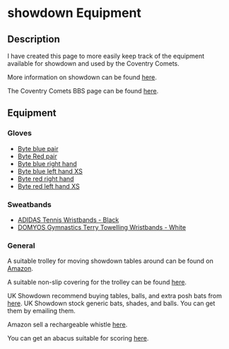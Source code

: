 # showdown Equipment

## Description

I have created this page to more easily keep track of the equipment available for showdown and used by the Coventry Comets.

More information on showdown can be found [here](https://britishblindsport.org.uk/az/showdown).

The Coventry Comets BBS page can be found [here](https://britishblindsport.org.uk/directory/coventry-comets-showdown-club).

## Equipment

### Gloves

- [Byte blue pair](https://www.decathlon.co.uk/p/mp/byte/byte-club-hockey-glove-pair-blue/_/R-p-938c6164-33f1-438c-8134-029280020c02?mc=938c6164-33f1-438c-8134-029280020c02_c5)
- [Byte Red pair](https://www.decathlon.co.uk/p/mp/byte/byte-club-hockey-glove-red-pair/_/R-p-297bed65-7b33-4790-b135-b822e9ab7abd)
- [Byte blue right hand](https://www.decathlon.co.uk/p/mp/byte/byte-club-hockey-glove-blue-right-hand/_/R-p-487c28bc-dfd2-4e14-b29d-eec400e55baa)
- [Byte blue left hand XS](https://www.decathlon.co.uk/p/mp/byte/byte-club-left-hand-hockey-glove-blue/_/R-p-6566cd38-247d-4344-9b00-1ca004dd7b0e?mc=6566cd38-247d-4344-9b00-1ca004dd7b0e_c5)
- [Byte red right hand](https://www.decathlon.co.uk/p/mp/byte/byte-club-hockey-glove-red-right-hand/_/R-p-5d0ff724-1d9d-4ef3-ae6f-31e63a7c67df?mc=5d0ff724-1d9d-4ef3-ae6f-31e63a7c67df_c14)
- [Byte red left hand XS](https://www.decathlon.co.uk/p/mp/byte/byte-club-left-hand-hockey-glove-red/_/R-p-bca449f1-fc35-4d03-af2d-aaf5b291d3b2?mc=bca449f1-fc35-4d03-af2d-aaf5b291d3b2_c14)

### Sweatbands

- [ADIDAS Tennis Wristbands - Black](https://www.decathlon.co.uk/p/tennis-wristbands-black/_/R-p-X8741701)
- [DOMYOS Gymnastics Terry Towelling Wristbands - White](https://www.decathlon.co.uk/p/gymnastics-terry-towelling-wristbands-white/_/R-p-338502)

### General

A suitable trolley for moving showdown tables around can be found on [Amazon](https://www.amazon.co.uk/Drywall-Plasterboard-Trolley-factories-warehouses/dp/B0DCBYW7FH/ref=sr_1_24?content-id=amzn1.sym.ef09a250-d205-4fa1-90eb-3297dff95e02%3Aamzn1.sym.ef09a250-d205-4fa1-90eb-3297dff95e02&dib=eyJ2IjoiMSJ9.ASDdOZ9ULbjSrtzi1mSN5gJX9tXpg6ygaTofZwZHzVEpORBHhqjLjiHoBLlswZm04nZfoon4f9DZ4O2BORCipuUSQXqw2pzq1N4Un14ON7SF32j1s4DVmIBnKTYrqHU0nerI8LPv9oNvOvf7sukkHLzVun4QqCVrJVQQx1rDoxoVat4-pyu47PUYeE2PpTsV3fgLCOLKc2qTueTpZhJeeNtirTS98YYVxOuhGkQ6MJhNwVKW0ViGSuNBfeBmsijGxYoph0Alz0PKAYA15Veay1wg68Ejx32xnneTiotrGPg.BJsluAO1bZiDvVkroEi-0xzgabYp6e0SFJOGtcBwsdg&dib_tag=se&keywords=panel+trolley&nsdOptOutParam=true&pd_rd_r=0b56ae65-0cfc-4dd9-9ac3-49d1d199ed37&pd_rd_w=vCz3s&pd_rd_wg=4ku1J&pf_rd_p=ef09a250-d205-4fa1-90eb-3297dff95e02&pf_rd_r=SX33G7BGZ3221Y1A2VSH&qid=1727291248&sr=8-24&ufe=app_do%3Aamzn1.fos.d7e5a2de-8759-4da3-993c-d11b6e3d217f).

A suitable non-slip covering for the trolley can be found [here](https://www.amazon.co.uk/Auckpure-Multipurpose-Non-Slip-80X130CM-Waterproof/dp/B08F41ZVYM/ref=sr_1_5?crid=333BD6UPHM93N&dib=eyJ2IjoiMSJ9.yW1nwjN1qACDVZhA8Xlh9-uMPld9ev4X5UZiIM0qdrt1up23AYibMHVY9IHb5MPwRPj5UfQmF-a_QQfAwOCI2JXJJjOylU1K224wUqcwoCRISuU_Ng_s9KnFvCEaqgSVFoiVezX2LU4BogZcogidaxsOF17f5bp0Pkuq8mbBFWJiFXTWJtUKzXfZVhdH0V7i2CmADItzoDfyDmLvSUiLX5N7O6FkDLITQFAsrhnn1dVthUqh872ZWnTijaA5SuDhBp_rSKBq8z0YpnEYEJrMHh1b4Ip2iR5agDiPQY2_OD0.yLBPt-rc4Vf3ytVm2BzeZZO6_akXT7IRyvtS29FVHJU&dib_tag=se&keywords=non%2Bslip%2Bmatt&qid=1732265080&sprefix=non%2Bslip%2Bmatt%2Caps%2C117&sr=8-5&th=1).

UK Showdown recommend buying tables, balls, and extra posh bats from [here](http://www.showdown-stoly.com/en/parameters.php). UK Showdown stock generic bats, shades, and balls. You can get them by emailing them.

Amazon sell a rechargeable whistle [here](https://www.amazon.co.uk/dp/B0CRBHH2CG?ref=ppx_yo2ov_dt_b_fed_asin_title&th=1).

You can get an abacus suitable for scoring [here](https://www.amazon.co.uk/Mathematical-Calculation-Calculating-Arithmetic-Mathematic/dp/B086JNC8PF/ref=sxin_15_pa_sp_search_thematic_sspa?content-id=amzn1.sym.53eb810c-a9e1-4b5a-8dea-dcfb4bc54067%3Aamzn1.sym.53eb810c-a9e1-4b5a-8dea-dcfb4bc54067&crid=1TAYXJX7PEFFK&cv_ct_cx=abacus&keywords=abacus&nsdOptOutParam=true&pd_rd_i=B086JNC8PF&pd_rd_r=09e25296-efd1-406c-8dd8-47c89e6178b5&pd_rd_w=Cjjsv&pd_rd_wg=dMXNW&pf_rd_p=53eb810c-a9e1-4b5a-8dea-dcfb4bc54067&pf_rd_r=04RVNFTS09V2ZCM8S0WE&qid=1737622955&sbo=RZvfv%2F%2FHxDF%2BO5021pAnSA%3D%3D&sprefix=abacus%2Caps%2C91&sr=1-2-76163601-3bc5-4bd6-b454-ded14c50366a-spons&sp_csd=d2lkZ2V0TmFtZT1zcF9zZWFyY2hfdGhlbWF0aWM&th=1).
